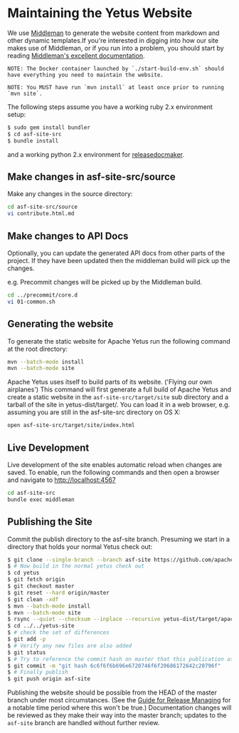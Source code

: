 <!---
  Licensed to the Apache Software Foundation (ASF) under one
  or more contributor license agreements.  See the NOTICE file
  distributed with this work for additional information
  regarding copyright ownership.  The ASF licenses this file
  to you under the Apache License, Version 2.0 (the
  "License"); you may not use this file except in compliance
  with the License.  You may obtain a copy of the License at

    http://www.apache.org/licenses/LICENSE-2.0

  Unless required by applicable law or agreed to in writing,
  software distributed under the License is distributed on an
  "AS IS" BASIS, WITHOUT WARRANTIES OR CONDITIONS OF ANY
  KIND, either express or implied.  See the License for the
  specific language governing permissions and limitations
  under the License.
-->

# Maintaining the Yetus Website

We use [Middleman](https://middlemanapp.com/) to generate the website content from markdown and other
dynamic templates.If you're interested in digging into how our site makes use of Middleman, or if you run into a problem, you should start
by reading [Middleman's excellent documentation](https://middlemanapp.com/basics/install/).

    NOTE: The Docker container launched by `./start-build-env.sh` should have everything you need to maintain the website.

    NOTE: You MUST have run `mvn install` at least once prior to running `mvn site`.

The following steps assume you have a working ruby 2.x environment setup:

```bash
$ sudo gem install bundler
$ cd asf-site-src
$ bundle install
```
and a working python 2.x environment for [releasedocmaker](../in-progress/releasedocmaker/).

## Make changes in asf-site-src/source
Make any changes in the source directory:

```bash
cd asf-site-src/source
vi contribute.html.md
```

## Make changes to API Docs
Optionally, you can update the generated API docs from other parts of the project. If they have been updated then the middleman build will pick up the changes.

e.g. Precommit changes will be picked up by the Middleman build.

```bash
cd ../precommit/core.d
vi 01-common.sh
```

## Generating the website
To generate the static website for Apache Yetus run the following command at the root directory:

```bash
mvn --batch-mode install
mvn --batch-mode site
```

Apache Yetus uses itself to build parts of its website. ('Flying our own airplanes')  This command will first generate a full build of Apache Yetus and create a static website in the `asf-site-src/target/site` sub directory and a tarball of the site in yetus-dist/target/. You can load it in a web browser, e.g. assuming you are still in the asf-site-src directory on OS X:

```bash
open asf-site-src/target/site/index.html
```

## Live Development
Live development of the site enables automatic reload when changes are saved.
To enable, run the following commands and then open a browser and navigate to
[http://localhost:4567](http://localhost:4567/)

```bash
cd asf-site-src
bundle exec middleman
```

## Publishing the Site
Commit the publish directory to the asf-site branch. Presuming we start in a directory that holds your normal Yetus check out:

```bash
$ git clone --single-branch --branch asf-site https://github.com/apache/yetus.git yetus-site
$ # Now build in the normal yetus check out
$ cd yetus
$ git fetch origin
$ git checkout master
$ git reset --hard origin/master
$ git clean -xdf
$ mvn --batch-mode install
$ mvn --batch-mode site
$ rsync --quiet --checksum --inplace --recursive yetus-dist/target/apache-yetus-${project.version}-SNAPSHOT-site/ ../../yetus-site/
$ cd ../../yetus-site
$ # check the set of differences
$ git add -p
$ # Verify any new files are also added
$ git status
$ # Try to reference the commit hash on master that this publication assures we include
$ git commit -m "git hash 6c6f6f6b696e6720746f6f20686172642c20796f"
$ # Finally publish
$ git push origin asf-site
```

Publishing the website should be possible from the HEAD of the master branch under most circumstances. (See the [Guide for Release Managing](releases) for a notable time period where this won't be true.)
Documentation changes will be reviewed as they make their way into the master branch; updates to the `asf-site` branch are handled without further review.
